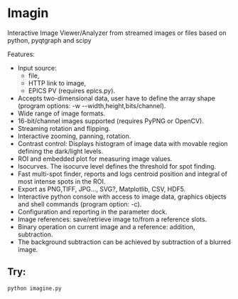 # Imagin
Interactive Image Viewer/Analyzer from streamed images or files based on python, pyqtgraph and scipy

Features:
+ Input source: 
    * file, 
    * HTTP link to image, 
    * EPICS PV (requires epics.py).
+ Accepts two-dimensional data, user have to define the array shape (program options: -w --width,height,bits/channel).
+ Wide range of image formats.
+ 16-bit/channel images supported (requires PyPNG or OpenCV).
+ Streaming rotation and flipping.
+ Interactive zooming, panning, rotation.
+ Contrast control: Displays histogram of image data with movable region defining the dark/light levels.
+ ROI and embedded plot for measuring image values.
+ Isocurves. The isocurve level defines the threshold for spot finding.
+ Fast multi-spot finder, reports and logs centroid position and integral of most intense spots in the ROI.
+ Export as PNG,TIFF, JPG..., SVG?, Matplotlib, CSV, HDF5.
+ Interactive python console with access to image data, graphics objects and shell commands (program option: -c).
+ Configuration and reporting in the parameter dock.
+ Image references: save/retrieve image to/from a reference slots.
+ Binary operation on current image and a reference: addition, subtraction.
+ The background subtraction can be achieved by subtraction of a blurred image.
## Try:
    python imagine.py
